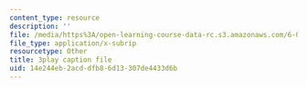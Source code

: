 ```yaml
---
content_type: resource
description: ''
file: /media/https%3A/open-learning-course-data-rc.s3.amazonaws.com/6-046j-introduction-to-algorithms-sma-5503-fall-2005/14e244eb2acddfb86d13307de4433d6b_s7QSM_hlS1U.srt
file_type: application/x-subrip
resourcetype: Other
title: 3play caption file
uid: 14e244eb-2acd-dfb8-6d13-307de4433d6b
---
```

